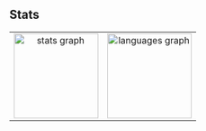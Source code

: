 ## Stats 

<table>
  <tr>
    <td align="center">
      <img src="https://github-readme-stats.vercel.app/api?username=tysaiwofc&hide_title=false&hide_rank=false&show_icons=true&include_all_commits=true&count_private=true&disable_animations=false&theme=dark&locale=en&hide_border=false&order=1" height="150" alt="stats graph" />
    </td>
    <td align="center">
      <img src="https://github-readme-stats.vercel.app/api/top-langs?username=tysaiwofc&locale=en&hide_title=true&layout=compact&card_width=320&langs_count=5&theme=dark&hide_border=false&order=2" height="150" alt="languages graph" />
    </td>
  </tr>
</table>
